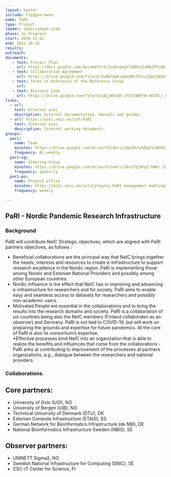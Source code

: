 ```yaml
---
layout: master
include: tryggve-menu
name: PaRI 
type: Project
leader: abdulrahman-azab
phase: In Progress
start: 2020-11-01
end: 2021-10-31
results: 
outreach: 
documents:
   - text: Project Plan
     url: https://docs.google.com/document/d/1vqkxoegYl1QOeVIoM629Tcd82419OIBnkhgYg1SyeYc/edit?usp=sharing
   - text: Collaboration Agreement 
     url: https://drive.google.com/file/d/1w8B7mp6jq6e4WS7EtLzjbp5jBOeLQmlO/view?usp=sharing
   - text: Terms of Reference of the Reference Group
     url: 
   - text: Business Case
     url: https://drive.google.com/file/d/14zjWG5qH_1f5z59BPrW-NOCRlj-nNVhG/view?usp=sharing
links:
  - url: 
    text: External wiki
    description: External documentation, manuals and guides.
  - url: https://wiki.neic.no/int/PaRI
    text: Internal wiki
    description: Internal working documents.
groups:
  pari:
    name: Team
    minutes: https://drive.google.com/drive/folders/1OUvPLhzUQaCSzHE4GZJ4F0pLxk2ioC6w?usp=sharing
    frequency: Bi-weekly
  pari-sg:
    name: Steering Group
    minutes: https://drive.google.com/drive/folders/1Bx1Tq39FpZ-bWKr_Zu3bHemKGTjOgW-q?usp=sharing
    frequency: quaterly
  pari-po:
    name: Project office
    minutes: https://wiki.neic.no/int/Category:PaRI management meetings 2020 
    frequency: weekly
     
---
```

## PaRI - Nordic Pandemic Research Infrastructure

### Background

PaRI will contribute NeIC Strategic objectives, which are aligned with PaRI partners objectives, as follows :

* Beneficial collaborations are the principal way that NeIC brings together the needs, interests and resources to create e-infrastructure to support research excellence in the Nordic region. PaRI is implementing those among Nordic and Estonian National Providers and possibly among other European countries. 
* Nordic Influence is the effect that NeIC has in improving and advancing e-infrastructure for researchers and for society. PaRI aims to enable easy and seamless access to datasets for researchers and possibly non-academic users.
* Motivated People are essential in the collaborations and to bring the results into the research domains and society. PaRI is a collaboration of six countries being also the NeIC members (Finland collaborates as an observer) and Germany. PaRI is not tied to COVID-19, but will work on preparing the grounds and expertise for future pandemics. At the core of PaRI is also its consortium’s expertise.  
*Effective processes bind NeIC into an organization that is able to realize the benefits and influences that come from the collaborations - PaRI aims at contributing to  improvement of the processes at partners organizations, e.g., dialogue between the researchers and national providers. 


### Collaborations
## Core partners: 
* University of Oslo (UiO), NO 
* University of Bergen (UiB), NO 
* Technical University of Denmark (DTU), DK
* Estonian Compute Infrastructure (ETAIS), SS
* German Network for Bioinformatics Infrastructure (de.NBI), DE
* National Bioinformatics Infrastructure Sweden (NBIS), SE 

## Observer partners: 
* UNINETT Sigma2, NO 
* Swedish National Infrastructure for Computing (SNIC), SE
* CSC-IT Center for Science, FI
